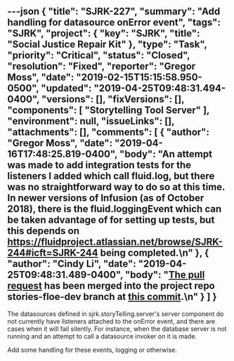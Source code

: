 ---json
{
  "title": "SJRK-227",
  "summary": "Add handling for datasource onError event",
  "tags": "SJRK",
  "project": {
    "key": "SJRK",
    "title": "Social Justice Repair Kit"
  },
  "type": "Task",
  "priority": "Critical",
  "status": "Closed",
  "resolution": "Fixed",
  "reporter": "Gregor Moss",
  "date": "2019-02-15T15:15:58.950-0500",
  "updated": "2019-04-25T09:48:31.494-0400",
  "versions": [],
  "fixVersions": [],
  "components": [
    "Storytelling Tool Server"
  ],
  "environment": null,
  "issueLinks": [],
  "attachments": [],
  "comments": [
    {
      "author": "Gregor Moss",
      "date": "2019-04-16T17:48:25.819-0400",
      "body": "An attempt was made to add integration tests for the listeners I added which call fluid.log, but there was no straightforward way to do so at this time. In newer versions of Infusion (as of October 2018), there is the fluid.loggingEvent which can be taken advantage of for setting up tests, but this depends on <https://fluidproject.atlassian.net/browse/SJRK-244#icft=SJRK-244> being completed.\n"
    },
    {
      "author": "Cindy Li",
      "date": "2019-04-25T09:48:31.489-0400",
      "body": "[The pull request](https://github.com/fluid-project/sjrk-story-telling/pull/22) has been merged into the project repo stories-floe-dev branch at [this commit](https://github.com/fluid-project/sjrk-story-telling/commit/9448cb4f4372ca1f5afb79503ceb24b155d07e77).\n"
    }
  ]
}
---
The datasources defined in sjrk.storyTelling.server's server component do not currently have listeners attached to the onError event, and there are cases when it will fail silently. For instance, when the database server is not running and an attempt to call a datasource invoker on it is made.

Add some handling for these events, logging or otherwise.

        